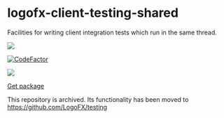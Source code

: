 # logofx-client-testing-shared
Facilities for writing client integration tests which run in the same thread.

<img src=https://ci.appveyor.com/api/projects/status/github/logofx/logofx-client-testing-shared>

[![CodeFactor](https://www.codefactor.io/repository/github/logofx/logofx-client-testing-shared/badge/develop)](https://www.codefactor.io/repository/github/logofx/logofx-client-testing-shared/overview/develop)

<img src=https://img.shields.io/nuget/dt/LogoFX.Client.Tests.Shared>

[Get package](https://www.nuget.org/packages/LogoFX.Client.Tests.Shared)

This repository is archived. Its functionality has been moved to https://github.com/LogoFX/testing
